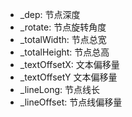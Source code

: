 - _dep: 节点深度
- _rotate: 节点旋转角度
- _totalWidth: 节点总宽
- _totalHeight: 节点总高
- _textOffsetX: 文本偏移量
- _textOffsetY 文本偏移量
- _lineLong: 节点线长
- _lineOffset: 节点线偏移量
